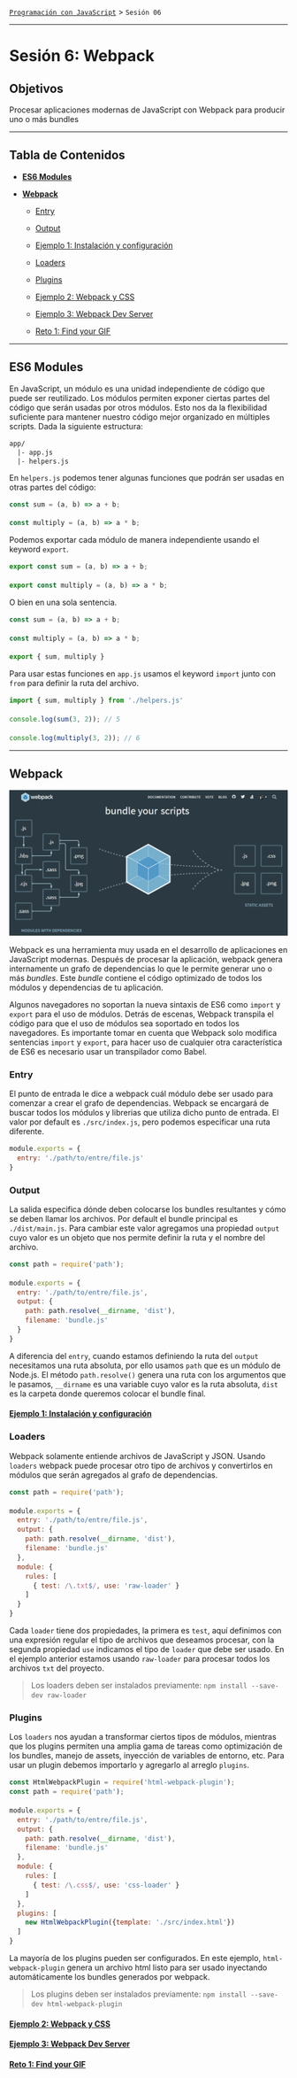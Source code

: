 [`Programación con JavaScript`](../Readme.md) > `Sesión 06`

---

# Sesión 6: Webpack

## Objetivos

Procesar aplicaciones modernas de JavaScript con Webpack para producir uno o más bundles

---

## Tabla de Contenidos

- **[ES6 Modules](#es6-modules)**

- **[Webpack](#webpack)**

    - [Entry](#entry)
    
    - [Output](#output)
    
    - [Ejemplo 1: Instalación y configuración](./Ejemplo-01/Readme.md)
    
    - [Loaders](#loaders)
    
    - [Plugins](#plugins)
    
    - [Ejemplo 2: Webpack y CSS](./Ejemplo-02/Readme.md)
    
    - [Ejemplo 3: Webpack Dev Server](./Ejemplo-03/Readme.md)
    
    - [Reto 1: Find your GIF](./Reto-01/Readme.md)
    
---

## ES6 Modules

En JavaScript, un módulo es una unidad independiente de código que puede ser reutilizado. Los módulos permiten exponer
ciertas partes del código que serán usadas por otros módulos. Esto nos da la flexibilidad suficiente para mantener 
nuestro código mejor organizado en múltiples scripts. Dada la siguiente estructura:

```
app/
  |- app.js
  |- helpers.js
```

En `helpers.js` podemos tener algunas funciones que podrán ser usadas en otras partes del código:

```javascript
const sum = (a, b) => a + b;

const multiply = (a, b) => a * b;
```

Podemos exportar cada módulo de manera independiente usando el keyword `export`.

```javascript
export const sum = (a, b) => a + b;

export const multiply = (a, b) => a * b;
```

O bien en una sola sentencia.

```javascript
const sum = (a, b) => a + b;

const multiply = (a, b) => a * b;

export { sum, multiply }
```

Para usar estas funciones en `app.js` usamos el keyword `import` junto con `from` para definir la ruta del archivo.

```javascript
import { sum, multiply } from './helpers.js'

console.log(sum(3, 2)); // 5

console.log(multiply(3, 2)); // 6
```

---

## Webpack

![Webpack](./assets/webpack.png)

Webpack es una herramienta muy usada en el desarrollo de aplicaciones en JavaScript modernas. Después de procesar la
aplicación, webpack genera internamente un grafo de dependencias lo que le permite generar uno o más _bundles_. Este
_bundle_ contiene el código optimizado de todos los módulos y dependencias de tu aplicación.

Algunos navegadores no soportan la nueva sintaxis de ES6 como `import` y `export` para el uso de módulos. Detrás de 
escenas, Webpack transpila el código para que el uso de módulos sea soportado en todos los navegadores. Es importante
tomar en cuenta que Webpack solo modifica sentencias `import` y `export`, para hacer uso de cualquier otra característica
de ES6 es necesario usar un transpilador como Babel.

### Entry

El punto de entrada le dice a webpack cuál módulo debe ser usado para comenzar a crear el grafo de dependencias. Webpack
se encargará de buscar todos los módulos y librerias que utiliza dicho punto de entrada. El valor por default es 
`./src/index.js`, pero podemos especificar una ruta diferente.

```javascript
module.exports = {
  entry: './path/to/entre/file.js'
}
```

### Output

La salida especifica dónde deben colocarse los bundles resultantes y cómo se deben llamar los archivos. Por default el
bundle principal es `./dist/main.js`. Para cambiar este valor agregamos una propiedad `output` cuyo valor es un objeto
que nos permite definir la ruta y el nombre del archivo.

```javascript
const path = require('path');

module.exports = {
  entry: './path/to/entre/file.js',
  output: {
    path: path.resolve(__dirname, 'dist'),
    filename: 'bundle.js'
  }
}
```

A diferencia del `entry`, cuando estamos definiendo la ruta del `output` necesitamos una ruta absoluta, por ello usamos
`path` que es un módulo de Node.js. El método `path.resolve()` genera una ruta con los argumentos que le pasamos, 
`__dirname` es una variable cuyo valor es la ruta absoluta, `dist` es la carpeta donde queremos colocar el bundle final.

#### [Ejemplo 1: Instalación y configuración](./Ejemplo-01/Readme.md)

### Loaders

Webpack solamente entiende archivos de JavaScript y JSON. Usando `loaders` webpack puede procesar otro tipo de archivos
y convertirlos en módulos que serán agregados al grafo de dependencias.

```javascript
const path = require('path');

module.exports = {
  entry: './path/to/entre/file.js',
  output: {
    path: path.resolve(__dirname, 'dist'),
    filename: 'bundle.js'
  },
  module: {
    rules: [
      { test: /\.txt$/, use: 'raw-loader' }
    ] 
  }
}
```

Cada `loader` tiene dos propiedades, la primera es `test`, aquí definimos con una expresión regular el tipo de archivos 
que deseamos procesar, con la segunda propiedad `use` indicamos el tipo de `loader` que debe ser usado. En el ejemplo
anterior estamos usando `raw-loader` para procesar todos los archivos `txt` del proyecto.

> Los loaders deben ser instalados previamente: `npm install --save-dev raw-loader`

### Plugins

Los `loaders` nos ayudan a transformar ciertos tipos de módulos, mientras que los plugins permiten una amplia gama de
tareas como optimización de los bundles, manejo de assets, inyección de variables de entorno, etc. Para usar un plugin
debemos importarlo y agregarlo al arreglo `plugins`.

```javascript
const HtmlWebpackPlugin = require('html-webpack-plugin');
const path = require('path');

module.exports = {
  entry: './path/to/entre/file.js',
  output: {
    path: path.resolve(__dirname, 'dist'),
    filename: 'bundle.js'
  },
  module: {
    rules: [
      { test: /\.css$/, use: 'css-loader' }
    ] 
  },
  plugins: [
    new HtmlWebpackPlugin({template: './src/index.html'})
  ]
}
```

La mayoría de los plugins pueden ser configurados. En este ejemplo, `html-webpack-plugin` genera un archivo html listo
para ser usado inyectando automáticamente los bundles generados por webpack.

> Los plugins deben ser instalados previamente: `npm install --save-dev html-webpack-plugin`

#### [Ejemplo 2: Webpack y CSS](./Ejemplo-02/Readme.md)

#### [Ejemplo 3: Webpack Dev Server](./Ejemplo-03/Readme.md)

#### [Reto 1: Find your GIF](./Reto-01/Readme.md)
